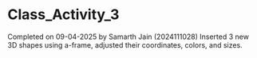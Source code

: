 # Class_Activity_3
Completed on 09-04-2025 by Samarth Jain (2024111028)
Inserted 3 new 3D shapes using a-frame, adjusted their coordinates, colors, and sizes.
